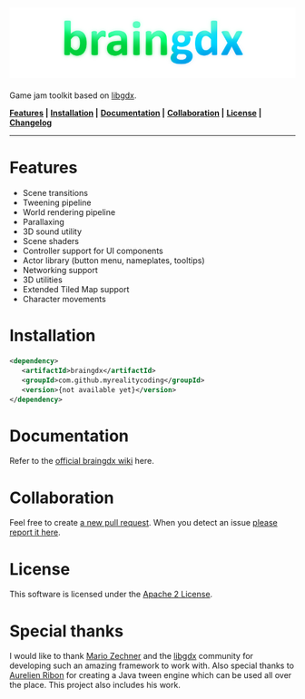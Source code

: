 ![logo](logo.png)
-
Game jam toolkit based on [libgdx](https://libgdx.badlogicgames.com/).

**[Features](#features) |**
**[Installation](#installation) |**
**[Documentation](#documentation) |**
**[Collaboration](#collaboration) |**
**[License](#license) |**
**[Changelog](CHANGELOG.md)**

---

# Features

* Scene transitions
* Tweening pipeline
* World rendering pipeline
* Parallaxing
* 3D sound utility
* Scene shaders
* Controller support for UI components
* Actor library (button menu, nameplates, tooltips)
* Networking support
* 3D utilities
* Extended Tiled Map support
* Character movements

# Installation

```xml
<dependency>
   <artifactId>braingdx</artifactId>
   <groupId>com.github.myrealitycoding</groupId>
   <version>{not available yet}</version>
</dependency>
```

# Documentation

Refer to the [official braingdx wiki](https://github.com/MyRealityCoding/braingdx/wiki/Getting-started) here.

# Collaboration

Feel free to create [a new pull request](https://github.com/MyRealityCoding/braingdx/pull/new/master). When you detect an issue [please report it here](https://github.com/MyRealityCoding/braingdx/issues).

# License

This software is licensed under the [Apache 2 License](LICENSE).

# Special thanks

I would like to thank [Mario Zechner](https://twitter.com/badlogicgames) and the [libgdx](https://libgdx.badlogicgames.com/) community for developing such an amazing framework to work with.
Also special thanks to [Aurelien Ribon](http://www.aurelienribon.com/blog/projects/universal-tween-engine) for creating a Java tween engine which can be used all over the place. This project also includes his work.
